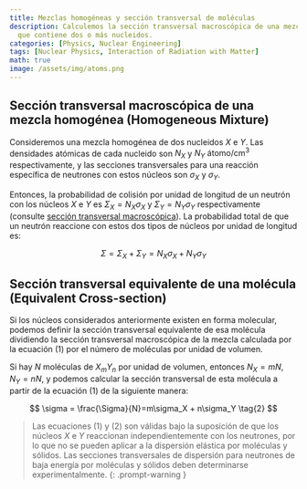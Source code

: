 ```yaml
---
title: Mezclas homogéneas y sección transversal de moléculas
description: Calculemos la sección transversal macroscópica de una mezcla homogénea
  que contiene dos o más nucleidos.
categories: [Physics, Nuclear Engineering]
tags: [Nuclear Physics, Interaction of Radiation with Matter]
math: true
image: /assets/img/atoms.png
---
```

## Sección transversal macroscópica de una mezcla homogénea (Homogeneous Mixture)
Consideremos una mezcla homogénea de dos nucleidos $X$ e $Y$. Las densidades atómicas de cada nucleido son $N_X$ y $N_Y$ $\text{átomo/cm}^3$ respectivamente, y las secciones transversales para una reacción específica de neutrones con estos núcleos son $\sigma_X$ y $\sigma_Y$. 

Entonces, la probabilidad de colisión por unidad de longitud de un neutrón con los núcleos $X$ e $Y$ es $\Sigma_X=N_X\sigma_X$ y $\Sigma_Y=N_Y\sigma_Y$ respectivamente (consulte [sección transversal macroscópica](/posts/Neutron-Interactions-and-Cross-sections/#sección-eficaz-macroscópica-macroscopic-cross-section)). La probabilidad total de que un neutrón reaccione con estos dos tipos de núcleos por unidad de longitud es:

$$ \Sigma = \Sigma_X + \Sigma_Y = N_X\sigma_X + N_Y\sigma_Y \tag{1}$$

## Sección transversal equivalente de una molécula (Equivalent Cross-section)
Si los núcleos considerados anteriormente existen en forma molecular, podemos definir la sección transversal equivalente de esa molécula dividiendo la sección transversal macroscópica de la mezcla calculada por la ecuación (1) por el número de moléculas por unidad de volumen.

Si hay $N$ moléculas de $X_mY_n$ por unidad de volumen, entonces $N_X=mN$, $N_Y=nN$, y podemos calcular la sección transversal de esta molécula a partir de la ecuación (1) de la siguiente manera:

$$ \sigma = \frac{\Sigma}{N}=m\sigma_X + n\sigma_Y \tag{2} $$

> Las ecuaciones (1) y (2) son válidas bajo la suposición de que los núcleos $X$ e $Y$ reaccionan independientemente con los neutrones, por lo que no se pueden aplicar a la dispersión elástica por moléculas y sólidos.
> Las secciones transversales de dispersión para neutrones de baja energía por moléculas y sólidos deben determinarse experimentalmente.
{: .prompt-warning }
